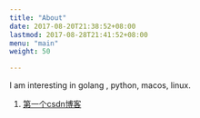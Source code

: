 ```yaml
---
title: "About"
date: 2017-08-20T21:38:52+08:00
lastmod: 2017-08-28T21:41:52+08:00
menu: "main"
weight: 50

---
```


I am interesting in golang , python, macos, linux.

1. [第一个csdn博客](https://blog.csdn.net/u011500307)


